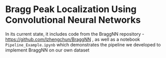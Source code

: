 # Bragg Peak Localization Using Convolutional Neural Networks

In its current state, it includes code from the BraggNN repository - https://github.com/lzhengchun/BraggNN , as well as a notebook `Pipeline_Example.ipynb` which demonstrates the pipeline we developed to implement BraggNN on our own dataset
